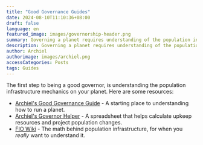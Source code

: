 ```yaml
---
title: "Good Governance Guides"
date: 2024-08-10T11:10:36+08:00
draft: false
language: en
featured_image: images/governorship-header.png
summary: Governing a planet requires understanding of the population infrastructure system.
description: Governing a planet requires understanding of the population infrastructure system.
author: Archiel
authorimage: images/archiel.png
accessCategories: Posts
tags: Guides
---
```


The first step to being a good governor, is understanding the population infrastructure mechanics on your planet. Here are some resources:

* [Archiel's Good Governance Guide](https://docs.google.com/document/d/1pDvP3Iz-MDIa_uoQPsJDDOHn72dK7T02k1oAa94K2W0) - A starting place to understanding how to run a planet.
* [Archiel's Governor Helper](https://docs.google.com/spreadsheets/d/19mg6DKaGi_cfjLNyb8AeS00oddgMbepTDf9RIkOMocw) - A spreadsheet that helps calculate upkeep resources and project population changes.
* [FIO Wiki](https://pct.fnar.net/population-infrastructure/) - The math behind population infrastructure, for when you _really_ want to understand it.
